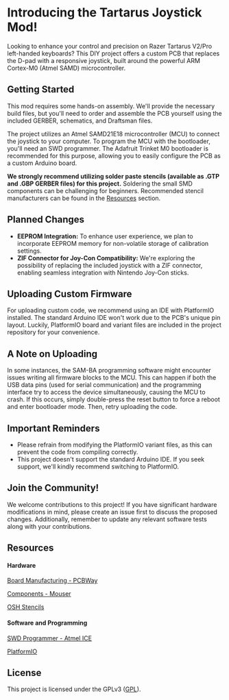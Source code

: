 # Introducing the Tartarus Joystick Mod!

Looking to enhance your control and precision on Razer Tartarus V2/Pro left-handed keyboards? This DIY project offers a custom PCB that replaces the D-pad with a responsive joystick, built around the powerful ARM Cortex-M0 (Atmel SAMD) microcontroller.

## Getting Started

This mod requires some hands-on assembly. We'll provide the necessary build files, but you'll need to order and assemble the PCB yourself using the included GERBER, schematics, and Draftsman files.

The project utilizes an Atmel SAMD21E18 microcontroller (MCU) to connect the joystick to your computer. To program the MCU with the bootloader, you'll need an SWD programmer. The Adafruit Trinket M0 bootloader is recommended for this purpose, allowing you to easily configure the PCB as a custom Arduino board.

**We strongly recommend utilizing solder paste stencils (available as .GTP and .GBP GERBER files) for this project.** Soldering the small SMD components can be challenging for beginners. Recommended stencil manufacturers can be found in the [Resources](##Resources) section.

## Planned Changes

- **EEPROM Integration:** To enhance user experience, we plan to incorporate EEPROM memory for non-volatile storage of calibration settings.
- **ZIF Connector for Joy-Con Compatibility:** We're exploring the possibility of replacing the included joystick with a ZIF connector, enabling seamless integration with Nintendo Joy-Con sticks.

## Uploading Custom Firmware

For uploading custom code, we recommend using an IDE with PlatformIO installed. The standard Arduino IDE won't work due to the PCB's unique pin layout. Luckily, PlatformIO board and variant files are included in the project repository for your convenience.

## A Note on Uploading

In some instances, the SAM-BA programming software might encounter issues writing all firmware blocks to the MCU. This can happen if both the USB data pins (used for serial communication) and the programming interface try to access the device simultaneously, causing the MCU to crash. If this occurs, simply double-press the reset button to force a reboot and enter bootloader mode. Then, retry uploading the code.

## Important Reminders

- Please refrain from modifying the PlatformIO variant files, as this can prevent the code from compiling correctly.
- This project doesn't support the standard Arduino IDE. If you seek support, we'll kindly recommend switching to PlatformIO.

## Join the Community!

We welcome contributions to this project! If you have significant hardware modifications in mind, please create an issue first to discuss the proposed changes. Additionally, remember to update any relevant software tests along with your contributions.

## Resources
#### Hardware
[Board Manufacturing - PCBWay](https://www.pcbway.com)

[Components - Mouser](https://www.mouser.com)

[OSH Stencils](https://www.oshstencils.com)

#### Software and Programming
[SWD Programmer - Atmel ICE](https://www.mouser.com/ProductDetail/Microchip-Technology/ATATMEL-ICE?qs=KLFHFgXTQiDAUrt43H15kQ%3D%3D)

[PlatformIO](https://platformio.org)

## License

This project is licensed under the GPLv3 ([GPL](https://choosealicense.com/licenses/gpl-3.0/)).
